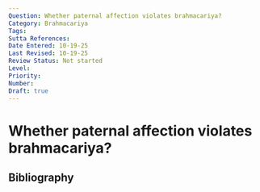 ```yaml
---
Question: Whether paternal affection violates brahmacariya?
Category: Brahmacariya
Tags: 
Sutta References: 
Date Entered: 10-19-25
Last Revised: 10-19-25
Review Status: Not started
Level: 
Priority: 
Number: 
Draft: true
---
```


# Whether paternal affection violates brahmacariya?

## Bibliography

<!-- 

Notes:



-->